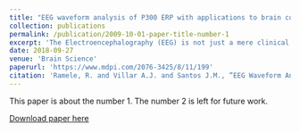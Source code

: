 ```yaml
---
title: "EEG waveform analysis of P300 ERP with applications to brain computer interfaces"
collection: publications
permalink: /publication/2009-10-01-paper-title-number-1
excerpt: 'The Electroencephalography (EEG) is not just a mere clinical tool anymore. It has become the de-facto mobile, portable, non-invasive brain imaging sensor to harness brain information in real time. It is now being used to translate or decode brain signals, to diagnose diseases or to implement Brain Computer Interface (BCI) devices. The automatic decoding is mainly implemented by using quantitative algorithms to detect the cloaked information buried in the signal. However, clinical EEG is based intensively on waveforms and the structure of signal plots. Hence, the purpose of this work is to establish a bridge to fill this gap by reviewing and describing the procedures that have been used to detect patterns in the electroencephalographic waveforms, benchmarking them on a controlled pseudo-real dataset of a P300-Based BCI Speller and verifying their performance on a public dataset of a BCI Competition.'
date: 2018-09-27
venue: 'Brain Science'
paperurl: 'https://www.mdpi.com/2076-3425/8/11/199'
citation: 'Ramele, R. and Villar A.J. and Santos J.M., ”EEG Waveform Analysis of P300 ERP with applications to Brain Computer Interfaces”, MDPI Brain Sciences Journal, Special Issue:”Brain-Computer Interfaces for Human Augmentation”,2018, 8(11), 199.'
---
```

This paper is about the number 1. The number 2 is left for future work.

[Download paper here](https://www.mdpi.com/2076-3425/8/11/199)

